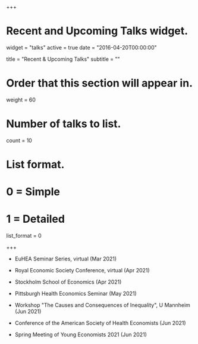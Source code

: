 +++
# Recent and Upcoming Talks widget.
widget = "talks"
active = true
date = "2016-04-20T00:00:00"

title = "Recent & Upcoming Talks"
subtitle = ""

# Order that this section will appear in.
weight = 60

# Number of talks to list.
count = 10

# List format.
#   0 = Simple
#   1 = Detailed
list_format = 0

+++
 
- EuHEA Seminar Series, virtual (Mar 2021)

- Royal Economic Society Conference, virtual (Apr 2021)

- Stockholm School of Economics (Apr 2021)

- Pittsburgh Health Economics Seminar (May 2021)

- Workshop "The Causes and Consequences of Inequality", U Mannheim (Jun 2021)

- Conference of the American Society of Health Economists (Jun 2021)

- Spring Meeting of Young Economists 2021 (Jun 2021)
